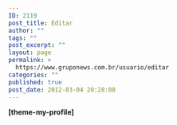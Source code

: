 ```yaml
---
ID: 2119
post_title: Editar
author: ""
tags: ""
post_excerpt: ""
layout: page
permalink: >
  https://www.gruponews.com.br/usuario/editar
categories: ""
published: true
post_date: 2012-03-04 20:28:08
---
```

<strong>[theme-my-profile] </strong>